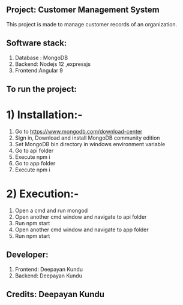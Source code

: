 ## Project: Customer Management System

This project is made to manage customer records of an organization.

## Software stack:
1) Database : MongoDB
2) Backend: Nodejs 12 ,expressjs
3) Frontend:Angular 9

## To run the project:

# 1) Installation:-

1) Go to https://www.mongodb.com/download-center 
2) Sign in, Download and install MongoDB community edition
3) Set MongoDB bin directory in windows environment variable
4) Go to api folder
5) Execute npm i
6) Go to app folder
7) Execute npm i 

# 2) Execution:-

 1) Open a cmd and run mongod
 2) Open another cmd window and navigate to api folder
 3) Run npm start
 4) Open another cmd window and navigate to app folder
 5) Run npm start

## Developer:

1) Frontend: Deepayan Kundu
2) Backend: Deepayan Kundu

## Credits: Deepayan Kundu
